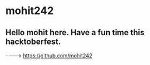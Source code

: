 # mohit242
##	Hello mohit here. Have a fun time this hacktoberfest.
----> https://github.com/mohit242
